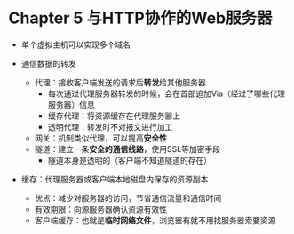# Chapter 5 与HTTP协作的Web服务器

- 单个虚拟主机可以实现多个域名
- 通信数据的转发
  - 代理：接收客户端发送的请求后**转发**给其他服务器
    - 每次通过代理服务器转发的时候，会在首部追加Via（经过了哪些代理服务器）信息
    - 缓存代理：将资源缓存在代理服务器上
    - 透明代理：转发时不对报文进行加工
  - 网关：机制类似代理，可以提高**安全性**
  - 隧道：建立一条**安全的通信线路**，使用SSL等加密手段
    - 隧道本身是透明的（客户端不知道隧道的存在）

- 缓存：代理服务器或客户端本地磁盘内保存的资源副本
  - 优点：减少对服务器的访问，节省通信流量和通信时间
  - 有效期限：向源服务器确认资源有效性
  - 客户端缓存：也就是**临时网络文件**，浏览器有就不用找服务器索要资源

